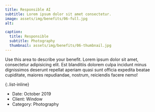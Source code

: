 ```yaml
---
title: Responsible AI
subtitle: Lorem ipsum dolor sit amet consectetur.
image: assets/img/benefits/06-full.jpg
alt: 

caption:
  title: Responsible
  subtitle: Photography
  thumbnail: assets/img/benefits/06-thumbnail.jpg
---
```

Use this area to describe your benefit. Lorem ipsum dolor sit amet, consectetur adipisicing elit. Est blanditiis dolorem culpa incidunt minus dignissimos deserunt repellat aperiam quasi sunt officia expedita beatae cupiditate, maiores repudiandae, nostrum, reiciendis facere nemo!

{:.list-inline}
- Date: October 2019
- Client: Window
- Category: Photography

